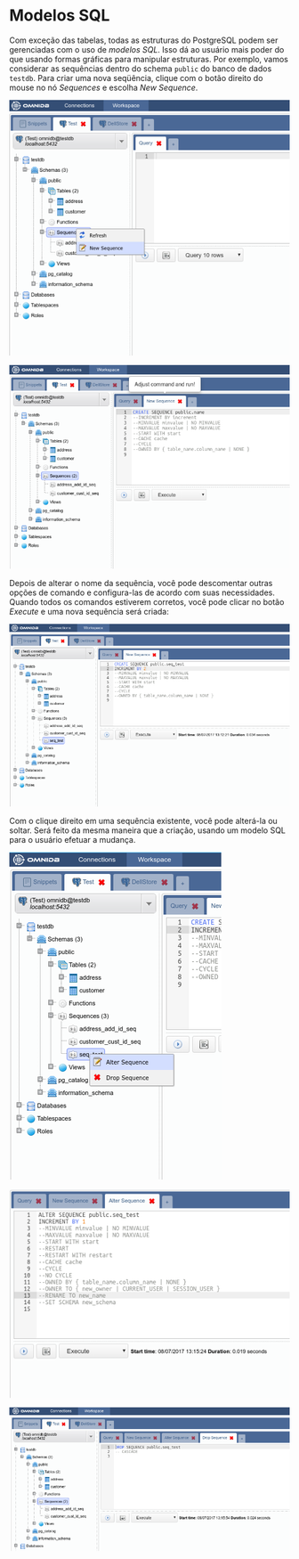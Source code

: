# Modelos SQL

Com exceção das tabelas, todas as estruturas do PostgreSQL podem ser gerenciadas com o uso de *modelos SQL*. Isso dá ao usuário mais poder do que usando formas gráficas para manipular estruturas.
Por exemplo, vamos considerar as sequências dentro do schema `public` do banco de dados `testdb`. Para criar uma nova seqüência, clique com o botão direito do mouse no nó *Sequences* e escolha *New Sequence*.

![](../img/10_sql_templates_01.png)

![](../img/10_sql_templates_02.png)

Depois de alterar o nome da sequência, você pode descomentar outras opções de comando e configura-las de acordo com suas necessidades. Quando todos os comandos estiverem corretos, você pode clicar no botão *Execute* e uma nova sequência será criada:

![](../img/10_sql_templates_03.png)

Com o clique direito em uma sequência existente, você pode alterá-la ou soltar. Será feito da mesma maneira que a criação, usando um modelo SQL para o usuário efetuar a mudança.

![](../img/10_sql_templates_04.png)

![](../img/10_sql_templates_05.png)

![](../img/10_sql_templates_06.png)
